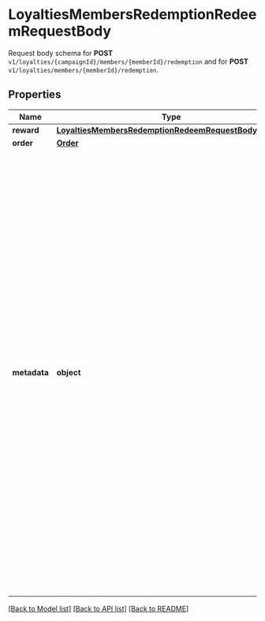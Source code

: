 # LoyaltiesMembersRedemptionRedeemRequestBody

Request body schema for **POST** `v1/loyalties/{campaignId}/members/{memberId}/redemption` and for **POST** `v1/loyalties/members/{memberId}/redemption`.

## Properties

Name | Type | Description | Notes
------------ | ------------- | ------------- | -------------
**reward** | [**LoyaltiesMembersRedemptionRedeemRequestBodyReward**](LoyaltiesMembersRedemptionRedeemRequestBodyReward.md) |  | [optional] 
**order** | [**Order**](Order.md) |  | [optional] 
**metadata** | **object** | A set of key/value pairs that you can send in the request body to check against vouchers requiring **redemption** metadata validation rules to be satisfied. The validation runs against rules that are defined through the &lt;!-- [Create Validation Rules](https://docs.voucherify.io/reference/create-validation-rules) --&gt;[Create Validation Rules](ref:create-validation-rules) endpoint or via the Dashboard; in the _Advanced Rule Builder_ &amp;rarr; _Advanced_ &amp;rarr; _Redemption metadata satisfy_ or _Basic Builder_ &amp;rarr; _Attributes match_ &amp;rarr; _REDEMPTION METADATA_. [Read more](https://support.voucherify.io/article/148-how-to-build-a-rule). | [optional] 

[[Back to Model list]](../README.md#documentation-for-models) [[Back to API list]](../README.md#documentation-for-api-endpoints) [[Back to README]](../README.md)


